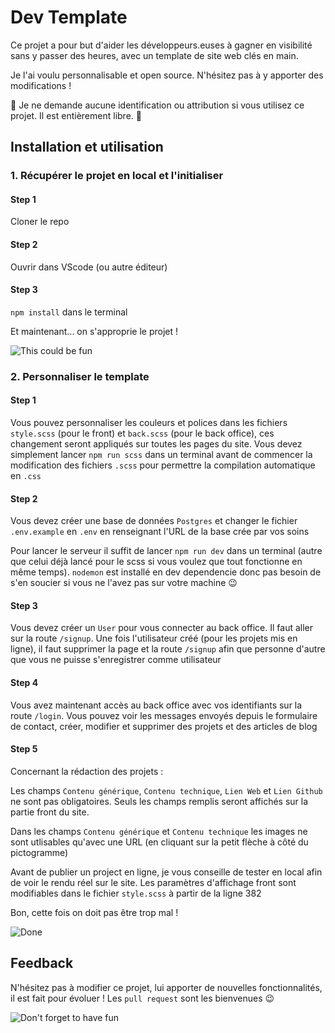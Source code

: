 # Dev Template

Ce projet a pour but d'aider les développeurs.euses à gagner en visibilité sans y passer des heures, avec un template de site web clés en main.

Je l'ai voulu personnalisable et open source. N'hésitez pas à y apporter des modifications !

🚨 Je ne demande aucune identification ou attribution si vous utilisez ce projet. Il est entièrement libre. 🚨

## Installation et utilisation

### 1. Récupérer le projet en local et l'initialiser

#### Step 1

Cloner le repo

#### Step 2

Ouvrir dans VScode (ou autre éditeur)

#### Step 3

``` npm install ``` dans le terminal

Et maintenant... on s'approprie le projet !

![This could be fun](https://media.giphy.com/media/oDOnRIDjxlCzC/giphy.gif)

### 2. Personnaliser le template

#### Step 1

Vous pouvez personnaliser les couleurs et polices dans les fichiers ``` style.scss ``` (pour le front) et ``` back.scss ``` (pour le back office), ces changement seront appliqués sur toutes les pages du site. Vous devez simplement lancer ``` npm run scss ``` dans un terminal avant de commencer la modification des fichiers ``` .scss ``` pour permettre la compilation automatique en ``` .css ```

#### Step 2

Vous devez créer une base de données ``` Postgres ``` et changer le fichier ``` .env.example ``` en ``` .env ``` en renseignant l'URL de la base crée par vos soins

Pour lancer le serveur il suffit de lancer ``` npm run dev ``` dans un terminal (autre que celui déjà lancé pour le scss si vous voulez que tout fonctionne en même temps). ``` nodemon ``` est installé en dev dependencie donc pas besoin de s'en soucier si vous ne l'avez pas sur votre machine 😉

#### Step 3

Vous devez créer un ``` User ``` pour vous connecter au back office. Il faut aller sur la route ``` /signup ```. Une fois l'utilisateur créé (pour les projets mis en ligne), il faut supprimer la page et la route ``` /signup ``` afin que personne d'autre que vous ne puisse s'enregistrer comme utilisateur

#### Step 4

Vous avez maintenant accès au back office avec vos identifiants sur la route ``` /login ```. Vous pouvez voir les messages envoyés depuis le formulaire de contact, créer, modifier et supprimer des projets et des articles de blog

#### Step 5

Concernant la rédaction des projets :

Les champs ``` Contenu générique ```, ``` Contenu technique ```, ``` Lien Web ``` et ``` Lien Github ``` ne sont pas obligatoires. Seuls les champs remplis seront affichés sur la partie front du site. 

Dans les champs ``` Contenu générique ``` et ``` Contenu technique ``` les images ne sont utlisables qu'avec une URL (en cliquant sur la petit flèche à côté du pictogramme)

Avant de publier un project en ligne, je vous conseille de tester en local afin de voir le rendu réel sur le site. Les paramètres d'affichage front sont modifiables dans le fichier ``` style.scss ``` à partir de la ligne 382

Bon, cette fois on doit pas être trop mal !

![Done](https://media.giphy.com/media/RkDX47fpp2nHlaZdjY/giphy.gif)

## Feedback

N'hésitez pas à modifier ce projet, lui apporter de nouvelles fonctionnalités, il est fait pour évoluer ! Les ``` pull request ``` sont les bienvenues 😉

![Don't forget to have fun](https://media.giphy.com/media/js0dt5JLCU01bvlt7d/giphy.gif)
